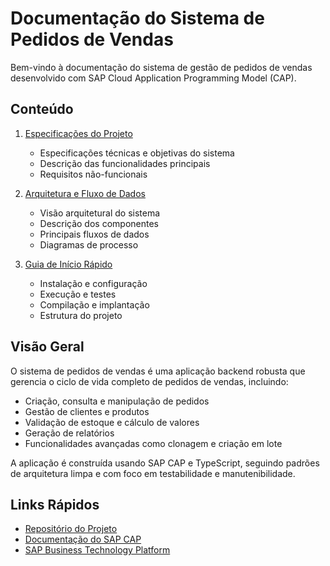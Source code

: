# Documentação do Sistema de Pedidos de Vendas

Bem-vindo à documentação do sistema de gestão de pedidos de vendas desenvolvido com SAP Cloud Application Programming Model (CAP).

## Conteúdo

1. [Especificações do Projeto](./specifications.md)
   - Especificações técnicas e objetivas do sistema
   - Descrição das funcionalidades principais
   - Requisitos não-funcionais

2. [Arquitetura e Fluxo de Dados](./architecture.md)
   - Visão arquitetural do sistema
   - Descrição dos componentes
   - Principais fluxos de dados
   - Diagramas de processo

3. [Guia de Início Rápido](./getting-started.md)
   - Instalação e configuração
   - Execução e testes
   - Compilação e implantação
   - Estrutura do projeto

## Visão Geral

O sistema de pedidos de vendas é uma aplicação backend robusta que gerencia o ciclo de vida completo de pedidos de vendas, incluindo:

- Criação, consulta e manipulação de pedidos
- Gestão de clientes e produtos
- Validação de estoque e cálculo de valores
- Geração de relatórios
- Funcionalidades avançadas como clonagem e criação em lote

A aplicação é construída usando SAP CAP e TypeScript, seguindo padrões de arquitetura limpa e com foco em testabilidade e manutenibilidade.

## Links Rápidos

- [Repositório do Projeto](https://github.com/seu-usuario/sales-order-backend)
- [Documentação do SAP CAP](https://cap.cloud.sap/docs/)
- [SAP Business Technology Platform](https://www.sap.com/products/technology-platform.html) 